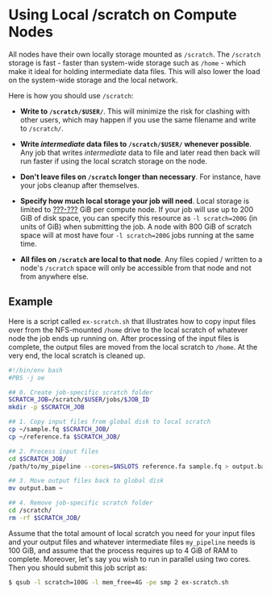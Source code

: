 # Using Local /scratch on Compute Nodes

All nodes have their own locally storage mounted as `/scratch`.  The `/scratch` storage is fast - faster than system-wide storage such as `/home` - which make it ideal for holding intermediate data files.  This will also lower the load on the system-wide storage and the local network.


Here is how you should use `/scratch`:

* **Write to `/scratch/$USER/`**.  This will minimize the risk for clashing with other users, which may happen if you use the same filename and write to `/scratch/`.

* **Write _intermediate_ data files to `/scratch/$USER/` whenever possible**.  Any job that writes _intermediate_ data to file and later read then back will run faster if using the local scratch storage on the node.

* **Don't leave files on `/scratch` longer than necessary**.  For instance, have your jobs cleanup after themselves.

* **Specify how much local storage your job will need**.  Local storage is limited to [???-???](https://github.com/UCSF-HPC/wynton/wiki/Todo) GiB per compute node.  If your job will use up to 200 GiB of disk space, you can specify this resource as `-l scratch=200G` (in units of GiB) when submitting the job.  A node with 800 GiB of scratch space will at most have four `-l scratch=200G` jobs running at the same time.

* **All files on `/scratch` are local to that node**.  Any files copied / written to a node's `/scratch` space will only be accessible from that node and not from anywhere else.


## Example

Here is a script called `ex-scratch.sh` that illustrates how to copy input files over from the NFS-mounted `/home` drive to the local scratch of whatever node the job ends up running on.  After processing of the input files is complete, the output files are moved from the local scratch to `/home`.  At the very end, the local scratch is cleaned up.

```sh
#!/bin/env bash
#PBS -j oe

## 0. Create job-specific scratch folder
SCRATCH_JOB=/scratch/$USER/jobs/$JOB_ID
mkdir -p $SCRATCH_JOB

## 1. Copy input files from global disk to local scratch
cp ~/sample.fq $SCRATCH_JOB/
cp ~/reference.fa $SCRATCH_JOB/

## 2. Process input files
cd $SCRATCH_JOB/
/path/to/my_pipeline --cores=$NSLOTS reference.fa sample.fq > output.bam

## 3. Move output files back to global disk
mv output.bam ~

## 4. Remove job-specific scratch folder
cd /scratch/
rm -rf $SCRATCH_JOB/
```

Assume that the total amount of local scratch you need for your input files and your output files and whatever intermediate files `my_pipeline` needs is 100 GiB, and assume that the process requires up to 4 GiB of RAM to complete.  Moreover, let's say you wish to run in parallel using two cores.  Then you should submit this job script as:
```sh
$ qsub -l scratch=100G -l mem_free=4G -pe smp 2 ex-scratch.sh
```
